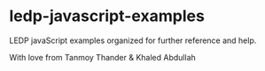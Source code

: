 # ledp-javascript-examples
LEDP javaScript examples organized for further reference and help.

With love from Tanmoy Thander & Khaled Abdullah
